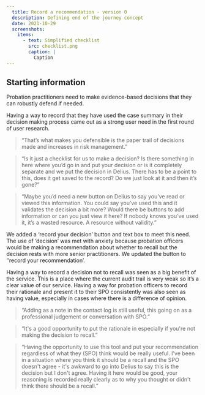 ```yaml
---
  title: Record a recommendation - version 0
  description: Defining end of the journey concept
  date: 2021-10-29
  screenshots:
    items:
      - text: Simplified checklist
        src: checklist.png
        caption: |
          Caption
---
```


## Starting information

Probation practitioners need to make evidence-based decisions that they can robustly defend if needed.

Having a way to record that they have used the case summary in their decision making process came out as a strong user need in the first round of user research.

>“That’s what makes you defensible is the paper trail of decisions made and increases in risk management.”

>“Is it just a checklist for us to make a decision? Is there something in here where you’d go in and put your decision or is it completely separate and we put the decision in Delius.
There has to be a point to this, does it get saved to the record? Do we just look at it and then it’s gone?”

>“Maybe you’d need a new button on Delius to say you’ve read or viewed this information. You could say you’ve used this and it validates the decision a bit more? Would there be buttons to add information or can you just view it here?
If nobody knows you’ve used it, it’s a wasted resource. A resource without validity.”

We added a ‘record your decision’ button and text box to meet this need. The use of ‘decision’ was met with anxiety because probation officers would be making a recommendation about whether to recall but the decision rests with more senior practitioners. We updated the button to ‘’record your recommendation’.

Having a way to record a decision not to recall was seen as a big benefit of the service. This is a place where the current audit trail is very weak so it’s a clear value of our service. Having a way for probation officers to record their rationale and present it to their SPO consistently was also seen as having value, especially in cases where there is a difference of opinion.

>“Adding as a note in the contact log is still useful, this going on as a professional judgement or conversation with SPO.”

>“It's a good opportunity to put the rationale in especially if you're not making the decision to recall.”

>“Having the opportunity to use this tool and put your recommendation regardless of what they (SPO) think would be really useful. I've been in a situation where you think it should be a recall and the SPO doesn't agree - it's awkward to go into Delius to say this is the decision but I don't agree. Having it here would be good, your reasoning is recorded really clearly as to why you thought or didn't think there should be a recall.”
